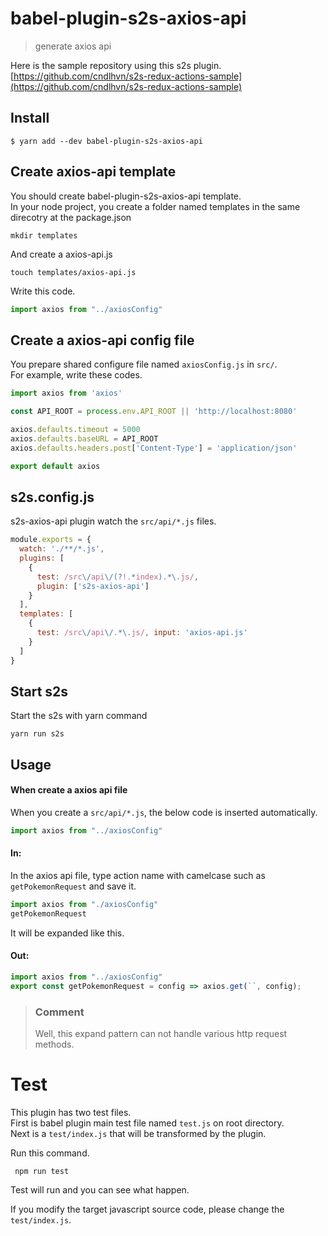# babel-plugin-s2s-axios-api

> generate axios api

Here is the sample repository using this s2s plugin.
[https://github.com/cndlhvn/s2s-redux-actions-sample](https://github.com/cndlhvn/s2s-redux-actions-sample)

## Install

```
$ yarn add --dev babel-plugin-s2s-axios-api
```

## Create axios-api template

You should create babel-plugin-s2s-axios-api template. \
In your node project, you create a folder named templates in the same direcotry at the package.json

`mkdir templates`

And create a axios-api.js

`touch templates/axios-api.js`

Write this code.

```js
import axios from "../axiosConfig"
```
## Create a axios-api config file
You prepare shared configure file named `axiosConfig.js` in `src/`. \
For example, write these codes.

```js
import axios from 'axios'

const API_ROOT = process.env.API_ROOT || 'http://localhost:8080'

axios.defaults.timeout = 5000
axios.defaults.baseURL = API_ROOT
axios.defaults.headers.post['Content-Type'] = 'application/json'

export default axios
```
## s2s.config.js

s2s-axios-api plugin watch the `src/api/*.js` files.

```js
module.exports = {
  watch: './**/*.js',
  plugins: [
    {
      test: /src\/api\/(?!.*index).*\.js/,
      plugin: ['s2s-axios-api']
    }
  ],
  templates: [
    {
      test: /src\/api\/.*\.js/, input: 'axios-api.js'
    }
  ]
}
```
## Start s2s

Start the s2s with yarn command

`yarn run s2s`

## Usage

#### When create a axios api file

When you create a `src/api/*.js`, the below code is inserted automatically.

```js
import axios from "../axiosConfig"
```

#### In:

In the axios api file, type action name with camelcase such as `getPokemonRequest` and save it.

```js
import axios from "./axiosConfig"
getPokemonRequest
```

It will be expanded like this.

#### Out:

```js
import axios from "../axiosConfig"
export const getPokemonRequest = config => axios.get(``, config);
```
> ### Comment
> Well, this expand pattern can not handle various http request methods.

# Test

This plugin has two test files. \
First is babel plugin main test file named `test.js` on root directory. \
Next is a `test/index.js` that will be transformed by the plugin.

Run this command.

` npm run test`

Test will run and you can see what happen.

If you modify the target javascript source code, please change the `test/index.js`.
